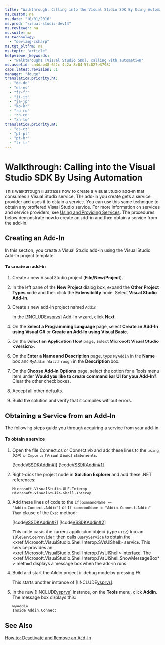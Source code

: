 ```yaml
---
title: "Walkthrough: Calling into the Visual Studio SDK By Using Automation"
ms.custom: na
ms.date: "10/01/2016"
ms.prod: "visual-studio-dev14"
ms.reviewer: na
ms.suite: na
ms.technology: 
  - "devlang-csharp"
ms.tgt_pltfrm: na
ms.topic: "article"
helpviewer_keywords: 
  - "walkthroughs [Visual Studio SDK], calling with automation"
ms.assetid: ca4dab48-632c-4c2a-8c84-57c027e37987
caps.latest.revision: 31
manager: "douge"
translation.priority.ht: 
  - "de-de"
  - "es-es"
  - "fr-fr"
  - "it-it"
  - "ja-jp"
  - "ko-kr"
  - "ru-ru"
  - "zh-cn"
  - "zh-tw"
translation.priority.mt: 
  - "cs-cz"
  - "pl-pl"
  - "pt-br"
  - "tr-tr"
---
```

# Walkthrough: Calling into the Visual Studio SDK By Using Automation
This walkthrough illustrates how to create a Visual Studio add-in that consumes a Visual Studio service. The add-in you create gets a service provider and uses it to obtain a service. You can use this same technique to obtain any proffered Visual Studio service. For more information on services and service providers, see [Using and Providing Services](../Topic/Using%20and%20Providing%20Services.md). The procedures below demonstrate how to create an add-in and then obtain a service from the add-in.  
  
## Creating an Add-In  
 In this section, you create a Visual Studio add-in using the Visual Studio Add-In project template.  
  
#### To create an add-in  
  
1.  Create a new Visual Studio project (**File/New/Project**).  
  
2.  In the left pane of the **New Project** dialog box, expand the **Other Project Types** node and then click the **Extensibility** node. Select **Visual Studio Add-in**.  
  
3.  Create a new add-in project named `Addin`.  
  
     In the [!INCLUDE[vsprvs](../dv_TeamTestALM/includes/vsprvs_md.md)] Add-In wizard, click **Next**.  
  
4.  On the **Select a Programming Language**  page, select **Create an Add-In using Visual C#** or **Create an Add-In using Visual Basic**.  
  
5.  On the **Select an Application Host** page, select **Microsoft Visual Studio \<version>**.  
  
6.  On the **Enter a Name and Description** page, type `MyAddin` in the **Name** box and `MyAddin Walkthrough` in the **Description** box.  
  
7.  On the **Choose Add-In Options** page, select the option for a Tools menu item under **Would you like to create command bar UI for your Add-In?**. Clear the other check boxes.  
  
8.  Accept all other defaults.  
  
9. Build the solution and verify that it compiles without errors.  
  
## Obtaining a Service from an Add-In  
 The following steps guide you through acquiring a service from your add-in.  
  
#### To obtain a service  
  
1.  Open the file Connect.cs or Connect.vb and add these lines to the `using` (C#) or `Imports` (Visual Basic) statements:  
  
     [!code[VSSDKAddin#1](../VS_not_in_toc/codesnippet/CSharp/walkthrough--calling-into-the-visual-studio-sdk-by-using-automation_1.cs)]
[!code[VSSDKAddin#1](../VS_not_in_toc/codesnippet/VisualBasic/walkthrough--calling-into-the-visual-studio-sdk-by-using-automation_1.vb)]  
  
2.  Right-click the project node in **Solution Explorer** and add these .NET references:  
  
    ```  
    Microsoft.VisualStudio.OLE.Interop  
    Microsoft.VisualStudio.Shell.Interop  
    ```  
  
3.  Add these lines of code to the `if(commandName == "Addin.Connect.Addin")` or `If commandName = "Addin.Connect.Addin" Then` clause of the `Exec` method:  
  
     [!code[VSSDKAddin#2](../VS_not_in_toc/codesnippet/CSharp/walkthrough--calling-into-the-visual-studio-sdk-by-using-automation_2.cs)]
[!code[VSSDKAddin#2](../VS_not_in_toc/codesnippet/VisualBasic/walkthrough--calling-into-the-visual-studio-sdk-by-using-automation_2.vb)]  
  
     This code casts the current application object (type `DTE2`) into an `IOleServiceProvider`, then calls `QueryService` to obtain the \<xref:Microsoft.VisualStudio.Shell.Interop.SVsUIShell> service. This service provides an \<xref:Microsoft.VisualStudio.Shell.Interop.IVsUIShell> interface. The \<xref:Microsoft.VisualStudio.Shell.Interop.IVsUIShell.ShowMessageBox*> method displays a message box when the add-in runs.  
  
4.  Build and start the Addin project in debug mode by pressing F5.  
  
     This starts another instance of [!INCLUDE[vsprvs](../dv_TeamTestALM/includes/vsprvs_md.md)].  
  
5.  In the new [!INCLUDE[vsprvs](../dv_TeamTestALM/includes/vsprvs_md.md)] instance, on the **Tools** menu, click **Addin**. The message box displays this:  
  
    ```  
    MyAddin  
    Inside Addin.Connect  
    ```  
  
## See Also  
 [How to: Deactivate and Remove an Add-In](../Topic/How%20to:%20Deactivate%20and%20Remove%20an%20Add-In.md)